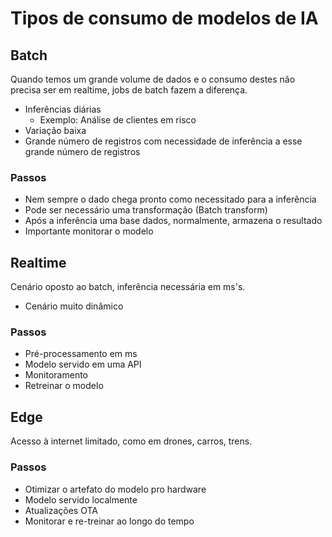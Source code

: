 # Tipos de consumo de modelos de IA

## Batch
Quando temos um grande volume de dados e o consumo destes não precisa ser em realtime, jobs de batch fazem a diferença.

- Inferências diárias
    - Exemplo: Análise de clientes em risco
- Variação baixa
- Grande número de registros com necessidade de inferência a esse grande número de registros

### Passos

- Nem sempre o dado chega pronto como necessitado para a inferência
- Pode ser necessário uma transformação (Batch transform)
- Após a inferência uma base dados, normalmente, armazena o resultado
- Importante monitorar o modelo

## Realtime
Cenário oposto ao batch, inferência necessária em ms's.

- Cenário muito dinâmico

### Passos

- Pré-processamento em ms
- Modelo servido em uma API
- Monitoramento
- Retreinar o modelo

## Edge
Acesso à internet limitado, como em drones, carros, trens.

### Passos

- Otimizar o artefato do modelo pro hardware
- Modelo servido localmente
- Atualizações OTA
- Monitorar e re-treinar ao longo do tempo